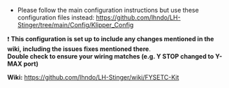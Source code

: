 * Please follow the main configuration instructions but use these configuration files instead: 
https://github.com/lhndo/LH-Stinger/tree/main/Config/Klipper_Config

:exclamation: **This configuration is set up to include any changes mentioned in the wiki, including the issues fixes mentioned there**.  
**Double check to ensure your wiring matches (e.g. Y STOP changed to Y-MAX port)**

**Wiki:**
https://github.com/lhndo/LH-Stinger/wiki/FYSETC-Kit
